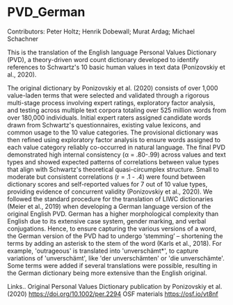 # PVD_German

Contributors: Peter Holtz; Henrik Dobewall; Murat Ardag; Michael Schachner

This is the translation of the English language Personal Values Dictionary (PVD), a theory-driven word count dictionary developed to identify references to Schwartz's 10 basic human values in text data (Ponizovskiy et al., 2020).   


The original dictionary by Ponizovskiy et al. (2020) consists of over 1,000 value-laden terms that were selected and validated through a rigorous multi-stage process involving expert ratings, exploratory factor analysis, and testing across multiple text corpora totaling over 525 million words from over 180,000 individuals. Initial expert raters assigned candidate words drawn from Schwartz's questionnaires, existing value lexicons, and common usage to the 10 value categories. The provisional dictionary was then refined using exploratory factor analysis to ensure words assigned to each value category reliably co-occurred in natural language. The final PVD demonstrated high internal consistency (α = .80-.99) across values and text types and showed expected patterns of correlations between value types that align with Schwartz's theoretical quasi-circumplex structure. Small to moderate but consistent correlations (r = .1 - .4) were found between dictionary scores and self-reported values for 7 out of 10 value types, providing evidence of concurrent validity (Ponizovskiy et al., 2020). 
We followed the standard procedure for the translation of LIWC dictionaries (Meier et al., 2019) when developing a German language version of the original English PVD. German has a higher morphological complexity than English due to its extensive case system, gender marking, and verbal conjugations. Hence, to ensure capturing the various versions of a word, the German version of the PVD had to undergo ‘stemming’ – shortening the terms by adding an asterisk to the stem of the word (Karls et al., 2018). For example, 'outrageous' is translated into 'unverschämt*', to capture variations of 'unverschämt', like 'der unverschämten' or 'die unverschämte'. Some terms were added if several translations were possible, resulting in the German dictionary being more extensive than the English original. 

Links..
Original Personal Values Dictionary publication by Ponizovskiy et al. (2020)  https://doi.org/10.1002/per.2294
OSF materials https://osf.io/vt8nf 
